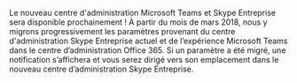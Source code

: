Le nouveau centre d'administration Microsoft Teams et Skype Entreprise sera disponible prochainement !  À partir du mois de mars 2018, nous y migrons progressivement les paramètres provenant du centre d'administration Skype Entreprise actuel et de l’expérience Microsoft Teams dans le centre d’administration Office 365. Si un paramètre a été migré, une notification s’affichera et vous serez dirigé vers son emplacement dans le nouveau centre d’administration Skype Entreprise.
